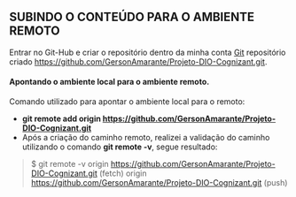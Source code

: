 ## SUBINDO O CONTEÚDO PARA O AMBIENTE REMOTO

Entrar no Git-Hub e criar o repositório dentro da minha conta [Git](https://github.com/GersonAmarante) repositório criado https://github.com/GersonAmarante/Projeto-DIO-Cognizant.git.

#### Apontando o ambiente local para o ambiente remoto.
Comando utilizado para apontar o ambiente local para o remoto:

- **git remote add origin https://github.com/GersonAmarante/Projeto-DIO-Cognizant.git** 
- Após a criação do caminho remoto, realizei a validação do caminho utilizando o comando **git remote -v**, segue resultado:
> $ git remote -v
origin  https://github.com/GersonAmarante/Projeto-DIO-Cognizant.git (fetch)
origin  https://github.com/GersonAmarante/Projeto-DIO-Cognizant.git (push)
